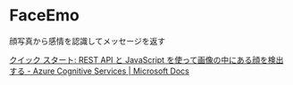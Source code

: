 # FaceEmo

顔写真から感情を認識してメッセージを返す

[クイック スタート: REST API と JavaScript を使って画像の中にある顔を検出する - Azure Cognitive Services | Microsoft Docs](https://docs.microsoft.com/ja-jp/azure/cognitive-services/face/quickstarts/javascript)
